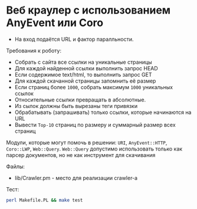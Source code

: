 Веб краулер с использованием AnyEvent или Coro
================================
* На вход подаётся URL и фактор паралльности.

Требования к роботу:

* Собрать с сайта все ссылки на уникальные страницы
* Для каждой найденной ссылки выполнить запрос HEAD
* Если содержимое text/html, то выполнить запрос GET
* Для каждой скачанной страницы запомнить её размер
* Если страниц более `1000`, собрать максимум `1000` уникальных ссылок
* Относительные ссылки превращать в абсолютные.
* Из сылок должны быть вырезаны теги привязки 
* Обрабатывать (запрашивать) только ссылки, которые начинаются на URL
* Вывести `Top-10` страниц по размеру и суммарный размер всех страниц

Модули, которые могут помочь в решении: `URI`, `AnyEvent::HTTP`, `Coro::LWP`, `Web::Query`. `Web::Query` допустимо использовать только как парсер документов, но не как инструмент для скачивания

Файлы:
* lib/Crawler.pm - место для реализации crawler-а

Тест:
```bash
perl Makefile.PL && make test
```